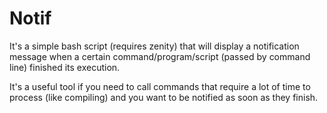Notif
=======

It's a simple bash script (requires zenity) that will display a notification
message when a certain command/program/script (passed by command line) finished
its execution.

It's a useful tool if you need to call commands that require a lot of time to
process (like compiling) and you want to be notified as soon as they finish.
